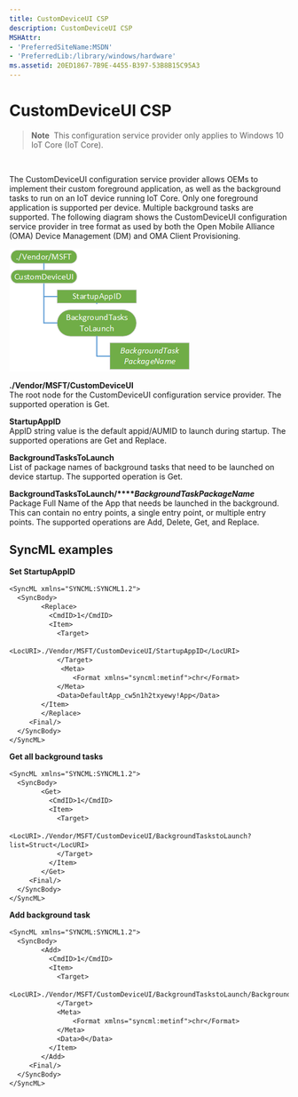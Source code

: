 ```yaml
---
title: CustomDeviceUI CSP
description: CustomDeviceUI CSP
MSHAttr:
- 'PreferredSiteName:MSDN'
- 'PreferredLib:/library/windows/hardware'
ms.assetid: 20ED1867-7B9E-4455-B397-53B8B15C95A3
---
```


# CustomDeviceUI CSP


> **Note**  This configuration service provider only applies to Windows 10 IoT Core (IoT Core).

 

The CustomDeviceUI configuration service provider allows OEMs to implement their custom foreground application, as well as the background tasks to run on an IoT device running IoT Core. Only one foreground application is supported per device. Multiple background tasks are supported.
The following diagram shows the CustomDeviceUI configuration service provider in tree format as used by both the Open Mobile Alliance (OMA) Device Management (DM) and OMA Client Provisioning.

![customdeviceui csp](images/provisioning-csp-customdeviceui.png)

<a href="" id="./Vendor/MSFT/CustomDeviceUI"></a>**./Vendor/MSFT/CustomDeviceUI**  
The root node for the CustomDeviceUI configuration service provider. The supported operation is Get.

<a href="" id="StartupAppID"></a>**StartupAppID**  
AppID string value is the default appid/AUMID to launch during startup. The supported operations are Get and Replace.

<a href="" id="BackgroundTasksToLaunch"></a>**BackgroundTasksToLaunch**  
List of package names of background tasks that need to be launched on device startup. The supported operation is Get.

<a href="" id="BackgroundTasksToLaunch/BackgroundTaskPackageName"></a>**BackgroundTasksToLaunch/****_BackgroundTaskPackageName_**  
Package Full Name of the App that needs be launched in the background. This can contain no entry points, a single entry point, or multiple entry points. The supported operations are Add, Delete, Get, and Replace.

## SyncML examples


**Set StartupAppID**

``` syntax
<SyncML xmlns="SYNCML:SYNCML1.2">
  <SyncBody>      
        <Replace>
          <CmdID>1</CmdID>
          <Item>
            <Target>
              <LocURI>./Vendor/MSFT/CustomDeviceUI/StartupAppID</LocURI>
            </Target>       
             <Meta>
                <Format xmlns="syncml:metinf">chr</Format>
            </Meta>
            <Data>DefaultApp_cw5n1h2txyewy!App</Data>
        </Item>
        </Replace>        
     <Final/>
  </SyncBody>
</SyncML>
```

**Get all background tasks**

``` syntax
<SyncML xmlns="SYNCML:SYNCML1.2">
  <SyncBody>      
        <Get>
          <CmdID>1</CmdID>
          <Item>
            <Target>
                <LocURI>./Vendor/MSFT/CustomDeviceUI/BackgroundTaskstoLaunch?list=Struct</LocURI>
            </Target>
          </Item>
        </Get>        
     <Final/>
  </SyncBody>
</SyncML>
```

**Add background task**

``` syntax
<SyncML xmlns="SYNCML:SYNCML1.2">
  <SyncBody>      
        <Add>
          <CmdID>1</CmdID>
          <Item>
            <Target>
              <LocURI>./Vendor/MSFT/CustomDeviceUI/BackgroundTaskstoLaunch/BackgroundService1_1.3.0.1_neutral__8wekyb3d8bbwe</LocURI>
            </Target>
            <Meta>
                <Format xmlns="syncml:metinf">chr</Format>
            </Meta>
            <Data>0</Data>
          </Item>
        </Add>        
     <Final/>
  </SyncBody>
</SyncML>
```

 

 






